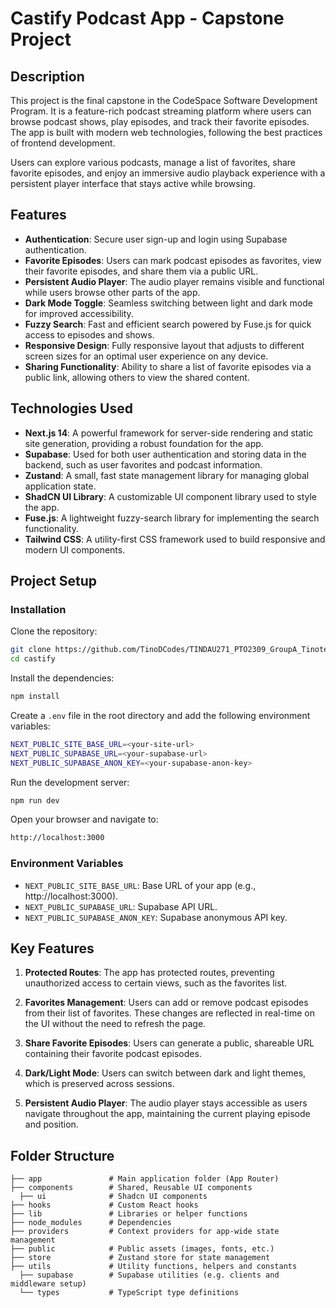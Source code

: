 # **Castify Podcast App - Capstone Project**

## **Description**

This project is the final capstone in the CodeSpace Software Development Program. It is a feature-rich podcast streaming platform where users can browse podcast shows, play episodes, and track their favorite episodes. The app is built with modern web technologies, following the best practices of frontend development.

Users can explore various podcasts, manage a list of favorites, share favorite episodes, and enjoy an immersive audio playback experience with a persistent player interface that stays active while browsing.

## **Features**

- **Authentication**: Secure user sign-up and login using Supabase authentication.
- **Favorite Episodes**: Users can mark podcast episodes as favorites, view their favorite episodes, and share them via a public URL.
- **Persistent Audio Player**: The audio player remains visible and functional while users browse other parts of the app.
- **Dark Mode Toggle**: Seamless switching between light and dark mode for improved accessibility.
- **Fuzzy Search**: Fast and efficient search powered by Fuse.js for quick access to episodes and shows.
- **Responsive Design**: Fully responsive layout that adjusts to different screen sizes for an optimal user experience on any device.
- **Sharing Functionality**: Ability to share a list of favorite episodes via a public link, allowing others to view the shared content.

## **Technologies Used**

- **Next.js 14**: A powerful framework for server-side rendering and static site generation, providing a robust foundation for the app.
- **Supabase**: Used for both user authentication and storing data in the backend, such as user favorites and podcast information.
- **Zustand**: A small, fast state management library for managing global application state.
- **ShadCN UI Library**: A customizable UI component library used to style the app.
- **Fuse.js**: A lightweight fuzzy-search library for implementing the search functionality.
- **Tailwind CSS**: A utility-first CSS framework used to build responsive and modern UI components.

## **Project Setup**

### **Installation**

Clone the repository:

```bash
git clone https://github.com/TinoDCodes/TINDAU271_PTO2309_GroupA_TinotendaDauti_DWACapstone.git
cd castify

```

Install the dependencies:

```bash
npm install
```

Create a `.env` file in the root directory and add the following environment variables:

```bash
NEXT_PUBLIC_SITE_BASE_URL=<your-site-url>
NEXT_PUBLIC_SUPABASE_URL=<your-supabase-url>
NEXT_PUBLIC_SUPABASE_ANON_KEY=<your-supabase-anon-key>
```

Run the development server:

```bash
npm run dev
```

Open your browser and navigate to:

```bash
http://localhost:3000
```

### **Environment Variables**

- `NEXT_PUBLIC_SITE_BASE_URL`: Base URL of your app (e.g., http://localhost:3000).
- `NEXT_PUBLIC_SUPABASE_URL`: Supabase API URL.
- `NEXT_PUBLIC_SUPABASE_ANON_KEY`: Supabase anonymous API key.

## **Key Features**

1. **Protected Routes**: The app has protected routes, preventing unauthorized access to certain views, such as the favorites list.

2. **Favorites Management**: Users can add or remove podcast episodes from their list of favorites. These changes are reflected in real-time on the UI without the need to refresh the page.

3. **Share Favorite Episodes**: Users can generate a public, shareable URL containing their favorite podcast episodes.

4. **Dark/Light Mode**: Users can switch between dark and light themes, which is preserved across sessions.

5. **Persistent Audio Player**: The audio player stays accessible as users navigate throughout the app, maintaining the current playing episode and position.

## **Folder Structure**

```
├── app               # Main application folder (App Router)
├── components        # Shared, Reusable UI components
  ├── ui              # Shadcn UI components
├── hooks             # Custom React hooks
├── lib               # Libraries or helper functions
├── node_modules      # Dependencies
├── providers         # Context providers for app-wide state management
├── public            # Public assets (images, fonts, etc.)
├── store             # Zustand store for state management
├── utils             # Utility functions, helpers and constants
  ├── supabase        # Supabase utilities (e.g. clients and middleware setup)
  └── types           # TypeScript type definitions
```


